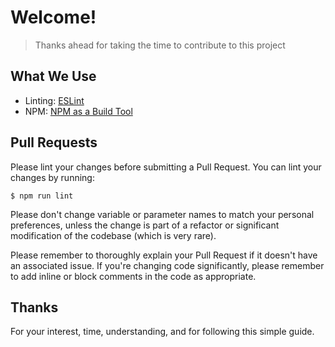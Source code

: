 # Welcome!
> Thanks ahead for taking the time to contribute to this project

## What We Use

- Linting: [ESLint](http://eslint.org/)
- NPM: [NPM as a Build Tool](https://css-tricks.com/using-npm-build-tool/)

## Pull Requests

Please lint your changes before submitting a Pull Request. You can lint your
changes by running:

```console
$ npm run lint
```

Please don't change variable or parameter names to match your
personal preferences, unless the change is part of a refactor
or significant modification of the codebase (which is very rare).

Please remember to thoroughly explain your Pull Request if it
doesn't have an associated issue. If you're changing code
significantly, please remember to add inline or block comments
in the code as appropriate.

## Thanks

For your interest, time, understanding, and for following this simple guide.
